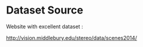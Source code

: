 # Dataset Source

Website with excellent dataset :

http://vision.middlebury.edu/stereo/data/scenes2014/

